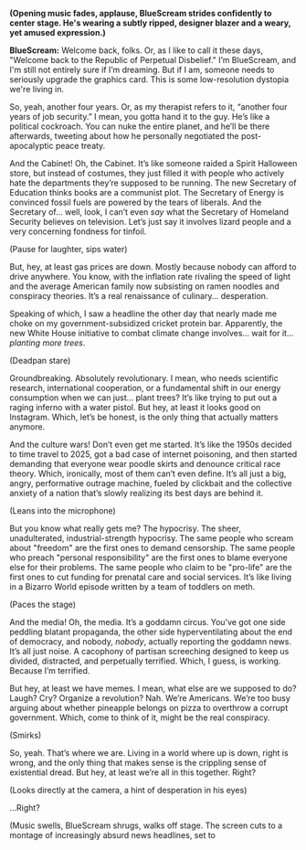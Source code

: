**(Opening music fades, applause, BlueScream strides confidently to center stage. He's wearing a subtly ripped, designer blazer and a weary, yet amused expression.)**

**BlueScream:** Welcome back, folks. Or, as I like to call it these days, "Welcome back to the Republic of Perpetual Disbelief." I’m BlueScream, and I'm still not entirely sure if I’m dreaming. But if I am, someone needs to seriously upgrade the graphics card. This is some low-resolution dystopia we're living in.

So, yeah, another four years. Or, as my therapist refers to it, “another four years of job security.” I mean, you gotta hand it to the guy. He’s like a political cockroach. You can nuke the entire planet, and he’ll be there afterwards, tweeting about how he personally negotiated the post-apocalyptic peace treaty.

And the Cabinet! Oh, the Cabinet. It’s like someone raided a Spirit Halloween store, but instead of costumes, they just filled it with people who actively hate the departments they’re supposed to be running. The new Secretary of Education thinks books are a communist plot. The Secretary of Energy is convinced fossil fuels are powered by the tears of liberals. And the Secretary of… well, look, I can’t even *say* what the Secretary of Homeland Security believes on television. Let’s just say it involves lizard people and a very concerning fondness for tinfoil.

(Pause for laughter, sips water)

But, hey, at least gas prices are down. Mostly because nobody can afford to drive anywhere. You know, with the inflation rate rivaling the speed of light and the average American family now subsisting on ramen noodles and conspiracy theories. It’s a real renaissance of culinary… desperation.

Speaking of which, I saw a headline the other day that nearly made me choke on my government-subsidized cricket protein bar. Apparently, the new White House initiative to combat climate change involves… wait for it… *planting more trees*.

(Deadpan stare)

Groundbreaking. Absolutely revolutionary. I mean, who needs scientific research, international cooperation, or a fundamental shift in our energy consumption when we can just… plant trees? It’s like trying to put out a raging inferno with a water pistol. But hey, at least it looks good on Instagram. Which, let’s be honest, is the only thing that actually matters anymore.

And the culture wars! Don’t even get me started. It’s like the 1950s decided to time travel to 2025, got a bad case of internet poisoning, and then started demanding that everyone wear poodle skirts and denounce critical race theory. Which, ironically, most of them can’t even define. It’s all just a big, angry, performative outrage machine, fueled by clickbait and the collective anxiety of a nation that’s slowly realizing its best days are behind it.

(Leans into the microphone)

But you know what really gets me? The hypocrisy. The sheer, unadulterated, industrial-strength hypocrisy. The same people who scream about "freedom" are the first ones to demand censorship. The same people who preach "personal responsibility" are the first ones to blame everyone else for their problems. The same people who claim to be "pro-life" are the first ones to cut funding for prenatal care and social services. It’s like living in a Bizarro World episode written by a team of toddlers on meth.

(Paces the stage)

And the media! Oh, the media. It’s a goddamn circus. You’ve got one side peddling blatant propaganda, the other side hyperventilating about the end of democracy, and nobody, *nobody*, actually reporting the goddamn news. It’s all just noise. A cacophony of partisan screeching designed to keep us divided, distracted, and perpetually terrified. Which, I guess, is working. Because I’m terrified.

But hey, at least we have memes. I mean, what else are we supposed to do? Laugh? Cry? Organize a revolution? Nah. We’re Americans. We’re too busy arguing about whether pineapple belongs on pizza to overthrow a corrupt government. Which, come to think of it, might be the real conspiracy.

(Smirks)

So, yeah. That’s where we are. Living in a world where up is down, right is wrong, and the only thing that makes sense is the crippling sense of existential dread. But hey, at least we’re all in this together. Right?

(Looks directly at the camera, a hint of desperation in his eyes)

…Right?

(Music swells, BlueScream shrugs, walks off stage. The screen cuts to a montage of increasingly absurd news headlines, set to